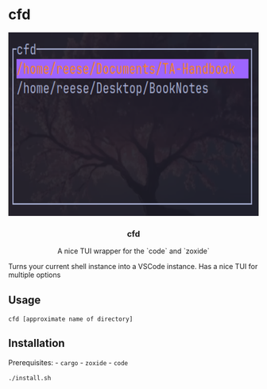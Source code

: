 # **cfd**

<p align="center">
  <a href="https://github.com/reesehatfield/">
    <img src="./img/sample.png" alt="tui sample" width="600" height="370">
  </a>
</p>

<h3 align="center"><strong>cfd</strong></h3>

<p align="center">
    A nice TUI wrapper for the `code` and `zoxide`
      <br>
</p>


Turns your current shell instance into a VSCode instance. 
Has a nice TUI for multiple options

## Usage
```
cfd [approximate name of directory]
```

## Installation
Prerequisites:
    - `cargo`
    - `zoxide`
    - `code`

```bash
./install.sh
```


